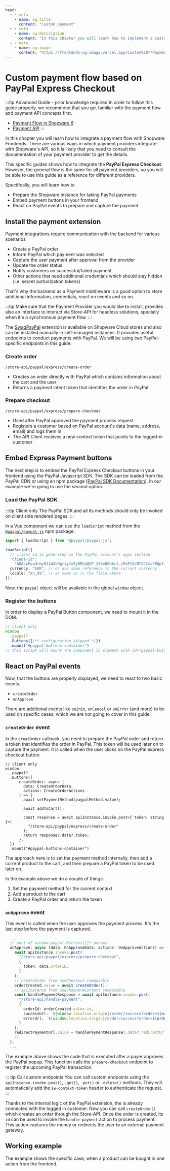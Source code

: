 ```yaml
---
head:
  - - meta
    - name: og:title
      content: "Custom payment"
  - - meta
    - name: og:description
      content: "In this chapter you will learn how to implement a custom payment flow based on PayPal Express Checkout."
  - - meta
    - name: og:image
      content: "https://frontends-og-image.vercel.app/Custom%20**Payment**%20Process.png"
---
```


<script setup>
import StackBlitzLiveExample from '../components/StackBlitzLiveExample.vue'
</script>

# Custom payment flow based on PayPal Express Checkout

:::tip Advanced Guide - prior knowledge required
In order to follow this guide properly, we recommend that you get familiar with the payment flow and payment API concepts first.

- [Payment Flow in Shopware 6](https://developer.shopware.com/docs/concepts/commerce/checkout-concept/payments)
- [Payment API](https://shopware.stoplight.io/docs/store-api/8218801e50fe5-handling-the-payment)
  :::

In this chapter you will learn how to integrate a payment flow with Shopware Frontends. There are various ways in which payment providers integrate with Shopware's API, so it is likely that you need to consult the documentation of your payment provider to get the details.

This specific guides shows how to integrate the **PayPal Express Checkout**. However, the general flow is the same for all payment providers, so you will be able to use this guide as a reference for different providers.

Specifically, you will learn how to

- Prepare the Shopware instance for taking PayPal payments
- Embed payment buttons in your frontend
- React on PayPal events to prepare and capture the payment

## Install the payment extension

Payment integrations require communication with the backend for various scenarios

- Create a PayPal order
- Inform PayPal which payment was selected
- Capture the user payment after approval from the provider
- Update the order status
- Notify customers on successful/failed payment
- Other actions that need additional credentials which should stay hidden (i.e. secret authorization tokens)

That's why the backend as a Payment middleware is a good option to store additional information, credentials, react on events and so on.

:::tip
Make sure that the Payment Provider you would like to install, provides also an interface to interact via Store-API for headless solutions, specially when it's a synchronous payment flow.
:::

The [SwagPayPal](https://github.com/shopwareLabs/SwagPayPal) extension is available on Shopware Cloud stores and also can be installed manually in self-managed instances. It provides useful endpoints to conduct payments with PayPal. We will be using two PayPal-specific endpoints in this guide:

### Create order

`/store-api/paypal/express/create-order`

- Creates an order directly with PayPal which contains information about the cart and the user
- Returns a payment intent token that identifies the order in PayPal

### Prepare checkout

`/store-api/paypal/express/prepare-checkout`

- Used after PayPal approved the payment process request
- Registers a customer based on PayPal account's data (name, address, email) and logs them in
- The API Client receives a new context token that points to the logged-in customer

## Embed Express Payment buttons

The next step is to embed the PayPal Express Checkout buttons in your frontend using the PayPal Javascript SDK. The SDK can be loaded from the PayPal CDN or using an npm package ([PayPal SDK Documentation](https://developer.paypal.com/sdk/js/configuration/)). In our example we're going to use the second option.

### Load the PayPal SDK

:::tip Client only
The PayPal SDK and all its methods should only be invoked on client side rendered pages.
:::

In a Vue component we can use the `loadScript` method from the [`@paypal/paypal-js`](https://www.npmjs.com/package/@paypal/paypal-js) npm package:

```ts
import { loadScript } from "@paypal/paypal-js";

loadScript({
  // client id is generated in the PayPal account's apps section
  "client-id":
    "AUAcLFoadrmy9JiW2cHgriy1mTy0MCqQOP_1SSeQEUArz_zPeF1VcNY2CCxcFBQpf_N4g1k5wFVNJ1Bk",
  currency: "EUR", // or use some reference to the current currency
  locale: "en_US", // as same as in the field above
});
```

Now, the `paypal` object will be available in the global `window` object.

### Register the buttons

In order to display a PayPal Button component, we need to mount it in the DOM.

```ts
// client only
window
  .paypal?
  .Buttons({/** configuration skipped */})
  .mount("#paypal-buttons-container")
// this script will mount the component in element with id="paypal-buttons-container"
```

## React on PayPal events

Now, that the buttons are properly displayed, we need to react to two basic events.

- `createOrder`
- `onApprove`

There are additional events like `onInit`, `onCancel` or `onError` (and more) to be used on specific cases, which we are not going to cover in this guide.

### `createOrder` event

In the `creatOrder` callback, you need to prepare the PayPal order and return a token that identifies the order in PayPal. This token will be used later on to capture the payment.
It is called when the user clicks on the PayPal express checkout button.

```ts{7-20}
// client only
window
  .paypal?
  .Buttons({
      createOrder: async (
        data: CreateOrderData,
        actions: CreateOrderActions
      ) => {
        await setPaymentMethod(paypalMethod.value);

        await addToCart();

        const response = await apiInstance.invoke.post<{ token: string }>(
          "/store-api/paypal/express/create-order"
        );
        return response?.data?.token;
      },
  })
  .mount("#paypal-buttons-container")
```

The approach here is to set the payment method internally, then add a current product to the cart, and then prepare a PayPal token to be used later on.

In the example above we do a couple of things:

1.  Set the payment method for the current context
2.  Add a product to the cart
3.  Create a PayPal order and return the token

### `onApprove` event

This event is called when the user approves the payment process. It's the last step before the payment is captured.

```ts
  ...
  // part of window.paypal.Buttons({}) params
  onApprove: async (data: OnApproveData, actions: OnApproveActions) => {
    await apiInstance.invoke.post(
      "/store-api/paypal/express/prepare-checkout",
      {
        token: data.orderID,
      }
    );
    // createOrder from useCheckout composable
    orderCreated.value = await createOrder();
    // apiInstance from useShopwareContext composable
    const handlePaymentResponse = await apiInstance.invoke.post(
      "/store-api/handle-payment",
      {
        orderId: orderCreated.value.id,
        successUrl: `${window.location.origin}/order/success?order=${orderCreated.value.id}&success=true`,
        errorUrl: `${window.location.origin}/order/success?order=${orderCreated.value.id}&success=false`,
      }
    );
    redirectPaymentUrl.value = handlePaymentResponse?.data?.redirectUrl;
    //
  },
  ...
```

The example above shows the code that is executed after a payer approves the PayPal popup. This function calls the `prepare-checkout` endpoint to register the upcoming PayPal transaction.

::: tip Call custom endpoints
You can call custom endpoints using the `apiInstance.invoke.post()`, `.get()`, `.put()` or `.delete()` methods. They will automatically add the `sw-context-token` header to authenticate the request.
:::

Thanks to the internal logic of the PayPal extension, the is already connected with the logged in customer. Now you can call `createOrder()` which creates an order through the Store-API. Once the order is created, its `id` can be used to invoke the `handle-payment` action to process payment. This action captures the money or redirects the user to an external payment gateway.

## Working example

The example shows the specific case, when a product can be bought in one action from the frontend.

<StackBlitzLiveExample projectPath="shopware/frontends/tree/main/examples/express-checkout" openPath="/" />
